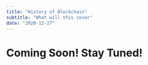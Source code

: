 ```yaml
---
title: "History of Blockchain"
subtitle: "What will this cover"
date: "2020-12-27"
---
```


# Coming Soon! Stay Tuned!